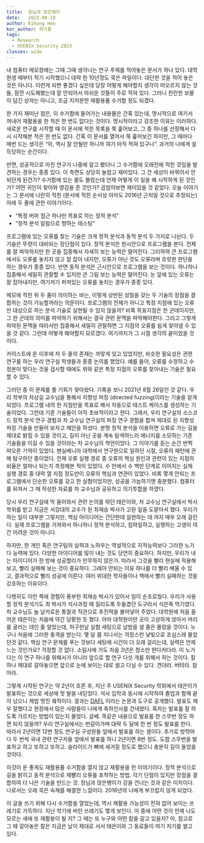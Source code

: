```yaml
---
title:  장님과 앉은뱅이
date:   2023-08-18
author: Kihong Heo
kor_author: 허기홍
tags:
  - Research
  - USENIX Security 2023
classes: wide
---
```


내 컴퓨터 메모장에는 그때 그때 생각나는 연구 주제를 적어놓은 문서가 하나 있다. 대학원생 때부터 적기 시작했으니 대략 한 10년정도 묵은 파일이다. 대단한 것을 적어 놓은 것은 아니다. 이런게 되면 좋겠다 싶은데 당장 어떻게 해야할지 생각이 떠오르지 않는 것들, 잠깐 시도해봤는데 잘 안되어서 아쉬운 것들이 주로 적혀 있다. 그러니 찬란한 보물이 담긴 상자는 아니고, 조금 지저분한 재활용품 수거함 정도 되겠다.

한 가지 재미난 점은, 이 수거함에 들어가는 내용물은 간혹 있는데, 명시적으로 여기서 꺼내어 재활용을 한 적은 한 번도 없다는 것이다. 명시적이라고 강조한 이유는 이러하다. 새로운 연구를 시작할 때 이 문서에 적힌 목록을 쭉 훑어보고, 그 중 하나를 선정해서 다시 시작해본 적은 한 번도 없다. 간혹 이 문서를 열어서 쭉 훑어보긴 하지만, 그 때마다 매번 드는 생각은 “아, 역시 잘 안될만 하니까 여기 아직 적혀 있구나”. 과거의 나에게 설득당하는 순간이다.

반면, 성공적으로 마친 연구가 나중에 알고 봤더니 그 수거함에 오래전에 적힌 것임을 발견하는 경우는 종종 있다. 이 측면도 상당히 놀랍고 재미있다.
그 간 세상이 바뀌어서 안되던게 된건가?
수거함에 있는 줄도 몰랐는데 언제 어떻게 이 일을 왜 시작하게 된 것인가?
어떤 귀인이 찾아와 영감을 준 것인가?
곱씹어보면 재미있을 것 같았다. 오늘 이야기는 그 문서에 나란히 적힌 (문서에 적힌 순서상 아마도 2016년 근처일 것으로 추정되는) 아래 두 줄에 관한 이야기이다:
- “특정 버퍼 접근 하나만 목표로 하는 정적 분석”
- “정적 분석 알람으로 향하는 테스팅”


프로그램에 있는 오류를 찾는 기술은 크게 정적 분석과 동적 분석 두 가지로 나뉜다. 두 기술은 뚜렷이 대비되는 장단점이 있다. 정적 분석은 원시안으로 프로그램을 본다. 전체를 잘 파악하지만 한 곳을 집중해서 자세히 보는 능력은 떨어진다. 그리하여 큰 프로그램에서도 오류를 놓치지 않고 잘 잡아 내지만, 오류가 아닌 것도 오류라며 흐릿한 판단을 하는 경우가 종종 있다. 반면 동적 분석은 근시안으로 프로그램을 보는 것이다. 하나하나 집중해서 세밀히 관찰할 수 있지만 큰 그림 보는 능력은 떨어진다. 눈 앞에 있는 오류는 잘 잡아내지만, 여기저기 퍼져있는 오류를 놓치는 경우가 종종 있다.

메모에 적힌 위 두 줄이 의미하는 바는, 이렇게 상반된 성질을 갖는 두 기술의 장점을 결합하는 것이 가능할까라는 의문이다. 프로그램의 전체가 아니고 특정 지점에 있는 오류만 대상으로 하는 분석 기술로 실현될 수 있지 않을까? 비록 목표지점은 한 군데이지만, 그 한 군데의 의미를 파악하기 위해서는 결국 관련 문맥을 파악해야한다. 그리고 그렇게 파악된 문맥을 따라서만 집중해서 세밀히 관찰하면 그 지점의 오류를 쉽게 찾아낼 수 있을 것 같다. 그런데 어떻게 해야할지 모르겠다. 여기까지가 그 시절 생각의 끝이었을 것이다.

카이스트에 온 이후에 저 두 줄의 존재는 까맣게 잊고 있었지만, 비슷한 필요성은 관련 연구를 하는 우리 연구실 학생들과 종종 논의를 했었다. 예를 들어, 오류를 수정하고 수정본이 맞다는 것을 검사할 때에도 위와 같은 특정 지점의 오류를 찾아내는 기술은 필요할 수 있다.

그러던 중 이 문제를 풀 기회가 찾아왔다. 기록을 보니 2021년 8월 26일인 것 같다. 우리 학부의 차상길 교수님을 통해서 지향성 퍼징 (directed fuzzing)이라는 기술을 알게 되었다. 프로그램 내의 한 지점만을 목표로 해서 자동으로 테스트 케이스를 생성하는 기술이었다. 그런데 기존 기술들이 아직 초보적이라고 한다. 그래서, 우리 연구실의 소스코드 정적 분석 연구 경험과 차 교수님 연구실의 퍼징 연구 경험을 합쳐 제대로 된 지향성 퍼징 기술을 만들어 보자고 제안을 하셨다. 분명 정적 분석을 이용하면 오류로 가는 길을 제대로 밝힐 수 있을 것이고, 길이 아닌 곳을 계속 탐색하느라 에너지를 소모하는 기존 기술들을 이길 수 있을 것이라는 차 교수님의 착안이었다. 그 이야기를 듣는 순간 번쩍 떠오른 기억이 있었다. 펜실베니아 대학에서 연구원으로 일하던 시절, 오류의 패턴에 관해 탐구하던 중이었다. 전체 오류 실행 경로 중 오류의 핵심 원인과 관련이 있는 지점의 비율은 얼마나 되는지 측정해본 적이 있었다. 수 만에서 수 백만 단계로 이어지는 실제 실행 경로 중 대략 열 지점 정도만이 오류의 핵심과 연관이 있었다. 비록 몇개 안되는 프로그램에서 단순한 오류를 갖고 한 실험이었지만, 성공을 가늠하기엔 충분했다. 컴퓨터를 뒤져서 그 때 작성한 자료를 차 교수님과 공유하고 의기투합을 하였다.

당시 우리 연구실에 막 들어와서 관련 논의를 하던 태은이와, 차 교수님 연구실에서 박사 학위를 받고 지금은 서강대의 교수가 된 최재승 박사가 고된 일을 도맡아서 했다. 우리가 하는 일이 대부분 그렇지만, 핵심 아이디어는 간단한데 실현하는 데 까지 매우 오래 걸린다. 실제 프로그램을 가져와서 하나하나 정적 분석하고, 컴파일하고, 실행하는 고생이 여간 어려운 것이 아니다.

하지만, 한 개인 혹은 연구팀의 실력과 노하우는 역설적으로 지적능력보다 그러한 노가다 능력에 있다.
다양한 아이디어를 많이 내는 것도 당연히 중요하다. 하지만, 우리가 내는 아이디어가 한 방에 성공할리가 만무하지 않은가.
따라서 그것을 빨리 현실에 적용해보고, 빨리 실패해 보는 것이 중요하다.
그래야 안되는 이유 하나를 더 빨리 배울 수 있고, 결과적으로 빨리 성공에 이른다.
여러 위대한 학자들이나 책에서 빨리 실패하는 것을 강조하는 이유이다.

다행히도 이런 쪽에 경험이 풍부한 최재승 박사가 있어서 일이 순조로웠다. 우리가 사용할 정적 분석기도 최 박사가 석사과정 때 질리도록 두들겼던 도구라서 식은죽 먹기였다. 차 교수님도 늘 날카로운 통찰과 직관으로 추진력을 불어넣어 주었다. 대학원에 처음 들어온 태은이는 처음에 약간 당황한 듯 했다. 아마 대학원이란 곳이 고상하게 앉아서 머리를 굴리는 데인 줄 알았는데, 허구헌날 실험 세팅으로 날밤을 샐 줄은 몰랐을 것이다. 누구나 처음에 그러한 충격을 받는다. 몇 달 쯤 지나서는 걱정스런 낯빛으로 조심스레 물었던것 같다. 핵심 연구 문제를 푸는 것보다 세팅에 시간이 더 오래 걸리는데, 실력은 언제 느는 것인가요? 걱정할 것 없다. 소림사에 가도 처음 3년은 청소만 한다카더라. 이 노가다는 이 연구 하나를 위해서가 아니라 앞으로 할 연구 다섯 개를 위해서 하는 것이다. 칼 하나 제대로 갈아놓으면 앞으로 눈에 보이는 대로 썰고 다닐 수 있다. 견뎌라. 버텨라. 참아라.

그렇게 시작된 연구는 약 2년이 흐른 후, 지난 주 USENIX Security 학회에서 태은이가 발표하는 것으로 세상에 첫 발을 내딛었다.
석사 입학과 동시에 시작하여 졸업과 함께 끝이 났으니 제법 멋진 궤적이다.
결과는 [DAFL](https://prosys.kaist.ac.kr/publications/sec23.pdf) 이라는 논문과 도구로 공개했다.
발표도 매우 잘했다고 현장에서 많은 사람들이 나에게 축하인사를 건네왔다.
혹자는 발표를 잘 하도록 가르치는 방법이 있는지 물었다.
글쎄. 똑같은 내용으로 발표를 한 스무번 정도 하면 되지 않을까?
우리 연구실에서는 번갈아가며 대략 두 달에 한 번 정도 발표를 한다.
따라서 2년이면 12번 정도 연구실 구성원들 앞에서 발표를 하는 셈이다.
추가로 방학마다 두 번씩 국내 관련 연구자들 앞에서 발표를 하니 2년이면 8번 정도.
도합 스무번을 발표하고 하고 또하고 또하고.
슬라이드가 뼈에 새겨질 정도로 했으니 충분히 길이 들었을 것이다.

이것이 운 좋게도 재활용품 수거함을 열지 않고 재활용을 한 이야기이다.
정적 분석으로 길을 밝히고 동적 분석으로 재빨리 오류를 포착하는 방법.
각기 단점이 있지만 장점을 결합하여 더 나은 기술을 만드는 것.
장님과 앉은뱅이가 강을 건너는 것과 같은 이치이다.
나로서는 오래 묵은 숙제를 해결한 느낌이다.
2016년의 나에게 부끄럽지 않게 되었다.

이 글을 쓰기 위해 다시 수거함을 열었는데, 역시 재활용 가능성이 전혀 없어 보이는 쓰레기로 가득하다.
지난 학기에 버린 쓰레기도 몇개 보인다.
이 중에 어떤 것이 언제 나도 모르는 새에 또 재활용이 될 지?
그 때는 또 누구와 어떤 칼을 갈고 있을지?
아, 참고로 그 때 갈아놓은 칼은 지금은 날이 제대로 서서 태은이와 그 동료들이 여기 저기를 썰고 있다.
